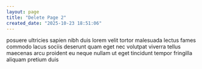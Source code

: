 ```yaml
---
layout: page
title: "Delete Page 2"
created_date: "2025-10-23 18:51:06"
---
```


posuere ultricies sapien nibh duis lorem velit tortor malesuada lectus fames commodo lacus sociis deserunt quam eget nec volutpat viverra tellus maecenas arcu proident eu neque nullam ut eget tincidunt tempor fringilla aliquam pretium duis 
